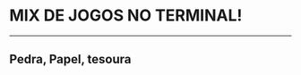 <h1 text-align="center">MIX DE JOGOS NO TERMINAL!</h1>
<hr>

<h2 text-align="center">Pedra, Papel, tesoura</h2>
